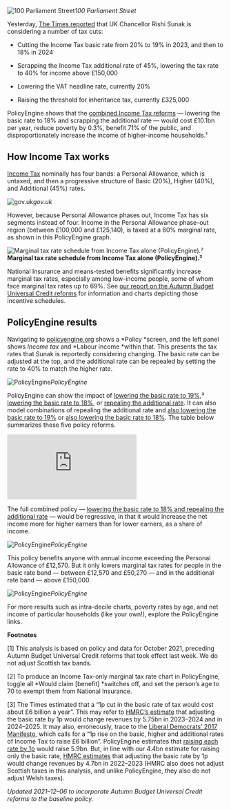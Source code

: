 ![100 Parliament Street](https://cdn-images-1.medium.com/max/2000/1*CXzE044rk2ZMpobYa7stoQ.png)_100 Parliament Street_

Yesterday, [The Times reported](https://www.thetimes.co.uk/article/rishi-sunaks-plan-to-slash-taxes-c30wd5kzx) that UK Chancellor Rishi Sunak is considering a number of tax cuts:

- Cutting the Income Tax basic rate from 20% to 19% in 2023, and then to 18% in 2024

- Scrapping the Income Tax additional rate of 45%, lowering the tax rate to 40% for income above £150,000

- Lowering the VAT headline rate, currently 20%

- Raising the threshold for inheritance tax, currently £325,000

PolicyEngine shows that the [combined Income Tax reforms](http://policyengine.org/uk/population-impact?add_rate=40&basic_rate=18) — lowering the basic rate to 18% and scrapping the additional rate — would cost £10.1bn per year, reduce poverty by 0.3%, benefit 71% of the public, and disproportionately increase the income of higher-income households.¹

## How Income Tax works

[Income Tax](https://www.gov.uk/income-tax-rates) nominally has four bands: a Personal Allowance, which is untaxed, and then a progressive structure of Basic (20%), Higher (40%), and Additional (45%) rates.

![gov.uk](https://cdn-images-1.medium.com/max/2000/0*Cui0kUXUHRCXsH37)_gov.uk_

However, because Personal Allowance phases out, Income Tax has six segments instead of four. Income in the Personal Allowance phase-out region (between £100,000 and £125,140), is taxed at a 60% marginal rate, as shown in this PolicyEngine graph.

![*Marginal tax rate schedule from Income Tax alone (PolicyEngine).²*](https://cdn-images-1.medium.com/max/3200/0*ny9SRyI1vvJWQ2XM)**Marginal tax rate schedule from Income Tax alone (PolicyEngine).²**

National Insurance and means-tested benefits significantly increase marginal tax rates, especially among low-income people, some of whom face marginal tax rates up to 69%. See [our report on the Autumn Budget Universal Credit reforms](https://blog.policyengine.org/analysing-autumn-budget-universal-credit-reforms-with-policyengine-2ce93f177428) for information and charts depicting those incentive schedules.

## PolicyEngine results

Navigating to [policyengine.org](https://policyengine.org) shows a *Policy *screen, and the left panel shows _Income tax_ and *Labour income *within that. This presents the tax rates that Sunak is reportedly considering changing. The basic rate can be adjusted at the top, and the additional rate can be repealed by setting the rate to 40% to match the higher rate.

![PolicyEngine](https://cdn-images-1.medium.com/max/3200/0*oG71EhArn_TrWtGP)_PolicyEngine_

PolicyEngine can show the impact of [lowering the basic rate to 19%](http://policyengine.org/uk/population-impact?basic_rate=19),³ [lowering the basic rate to 18%](http://policyengine.org/uk/population-impact?basic_rate=18), or [repealing the additional rate](http://policyengine.org/uk/population-impact?add_rate=40). It can also model combinations of repealing the additional rate and [also lowering the basic rate to 19%](http://policyengine.org/uk/population-impact?add_rate=40&basic_rate=19) or [also lowering the basic rate to 18%](http://policyengine.org/uk/population-impact?add_rate=40&basic_rate=18). The table below summarizes these five policy reforms.

<iframe src="https://medium.com/media/779bd0682ff1670b0c7d8e2eaf25a5b4" frameborder=0></iframe>

The full combined policy — [lowering the basic rate to 18% and repealing the additional rate](http://policyengine.org/uk/population-impact?add_rate=40&basic_rate=18) — would be regressive, in that it would increase the net income more for higher earners than for lower earners, as a share of income.

![PolicyEngine](https://cdn-images-1.medium.com/max/3200/0*qU6Vy-7GSFaZkB6x)_PolicyEngine_

This policy benefits anyone with annual income exceeding the Personal Allowance of £12,570. But it only lowers marginal tax rates for people in the basic rate band — between £12,570 and £50,270 — and in the additional rate band — above £150,000.

![PolicyEngine](https://cdn-images-1.medium.com/max/3200/0*nzmOgGtBJfMUXFEL)_PolicyEngine_

For more results such as intra-decile charts, poverty rates by age, and net income of particular households (like your own!), explore the PolicyEngine links.

**Footnotes**

[1] This analysis is based on policy and data for October 2021, preceding Autumn Budget Universal Credit reforms that took effect last week. We do not adjust Scottish tax bands.

[2] To produce an Income Tax-only marginal tax rate chart in PolicyEngine, toggle all *Would claim [benefit] *switches off, and set the person’s age to 70 to exempt them from National Insurance.

[3] The Times estimated that a “1p cut in the basic rate of tax would cost about £6 billion a year”. This may refer to [HMRC’s estimate](https://www.gov.uk/government/statistics/direct-effects-of-illustrative-tax-changes/direct-effects-of-illustrative-tax-changes-bulletin-june-2021) that adjusting the basic rate by 1p would change revenues by 5.75bn in 2023–2024 and in 2024–2025. It may also, erroneously, trace to the [Liberal Democrats’ 2017 Manifesto](https://d3n8a8pro7vhmx.cloudfront.net/libdems/pages/1811/attachments/original/1515517284/2017_Manifesto.pdf?1515517284#page=19), which calls for a “1p rise on the basic, higher and additional rates of Income Tax to raise £6 billion”. PolicyEngine estimates that [raising each rate by 1p](http://policyengine.org/uk/population-impact?add_rate=46&basic_rate=21&higher_rate=41) would raise 5.9bn. But, in line with our 4.4bn estimate for raising only the basic rate, [HMRC estimates](https://www.gov.uk/government/statistics/direct-effects-of-illustrative-tax-changes/direct-effects-of-illustrative-tax-changes-bulletin-june-2021) that adjusting the basic rate by 1p would change revenues by 4.7bn in 2022–2023 (HMRC also does not adjust Scottish taxes in this analysis, and unlike PolicyEngine, they also do not adjust Welsh taxes).

_Updated 2021–12–06 to incorporate Autumn Budget Universal Credit reforms to the baseline policy._
